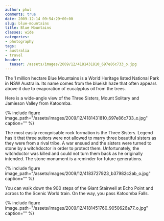 ```yaml
---
author: phwl
comments: true
date: 2009-12-14 09:54:29+00:00
slug: blue-mountains
title: Blue Mountains
classes: wide
categories:
- photography
tags:
- australia
- travel
header:
  teaser: /assets/images/2009/12/4181431810_697e86c733_o.jpg
---
```


The 1 million hectare Blue Mountains is a World Heritage listed National Park in NSW Australia. Its name comes from the blueish haze that often appears above it due to evaporation of eucalyptus oil from the trees.

Here is a wide-angle view of the Three Sisters, Mount Solitary and Jamieson Valley from Katoomba.

{% include figure image_path="/assets/images/2009/12/4181431810_697e86c733_o.jpg" caption="" %}
<!-- more -->

The most easily recognisable rock formation is the Three Sisters. Legend has it that three suitors were not allowed to marry three beautiful sisters as they were from a rival tribe. A war ensued and the sisters were turned to stone by a witchdoctor in order to protect them. Unfortunately, the witchdoctor was killed and could not turn them back as he originally intended. The stone monument is a reminder for future generations.

{% include figure image_path="/assets/images/2009/12/4183727923_b37982c2ab_o.jpg" caption="" %}

You can walk down the 900 steps of the Giant Stairwell at Echo Point and across to the Scenic World train. On the way, you pass Katoomba Falls.

{% include figure image_path="/assets/images/2009/12/4181451760_9050626a77_o.jpg" caption="" %}
